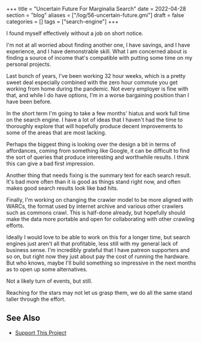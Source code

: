 +++
title = "Uncertain Future For Marginalia Search"
date = 2022-04-28
section = "blog"
aliases = ["/log/56-uncertain-future.gmi"]
draft = false
categories = []
tags = ["search-engine"]
+++


I found myself effectively without a job on short notice. 

I'm not at all worried about finding another one, I have savings, and I have experience, and I have demonstrable skill. What I am concerned about is finding a source of income that's compatible with putting some time on my personal projects. 

Last bunch of years, I've been working 32 hour weeks, which is a pretty sweet deal especially combined with the zero hour commute you get working from home during the pandemic. Not every employer is fine with that, and while I do have options, I'm in a worse bargaining position than I have been before. 

In the short term I'm going to take a few months' hiatus and work full time on the search engine. I have a lot of ideas that I haven't had the time to thoroughly explore that will hopefully produce decent improvements to some of the areas that are most lacking.

Perhaps the biggest thing is looking over the design a bit in terms of affordances, coming from something like Google, it can be difficult to find the sort of queries that produce interesting and worthwhile results. I think this can give a bad first impression. 

Another thing that needs fixing is the summary text for each search result. It's bad more often than it is good as things stand right now, and often makes good search results look like bad hits. 

Finally, I'm working on changing the crawler model to be more aligned with WARCs, the format used by internet archive and various other crawlers such as commons crawl. This is half-done already, but hopefully should make the data more portable and open for collaborating with other crawling efforts.

Ideally I would love to be able to work on this for a longer time, but search engines just aren't all that profitable, less still with my general lack of business sense. I'm incredibly grateful that I have patreon supporters and so on, but right now they just about pay the cost of running the hardware. But who knows, maybe I'll build something so impressive in the next months as to open up some alternatives. 

Not a likely turn of events, but still. 

Reaching for the stars may not let us grasp them, we do all the same stand taller through the effort. 



## See Also

* [Support This Project](/projects/edge/supporting.gmi)